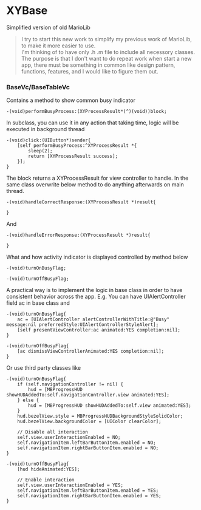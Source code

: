 # XYBase
Simplified version of old MarioLib

> I try to start this new work to simplify my previous work of MarioLib, to make it more easier to use.     
> I'm thinking of to have only .h .m file to include all necessory classes.     
> The purpose is that I don't want to do repeat work when start a new app, there must be something in common like design pattern, functions, features, and I would like to figure them out.

### BaseVc/BaseTableVc
Contains a method to show common busy indicator

```
-(void)performBusyProcess:(XYProcessResult*(^)(void))block;
```
In subclass, you can use it in any action that taking time, logic will be executed in background thread
```
-(void)click:(UIButton*)sender{
    [self performBusyProcess:^XYProcessResult *{
        sleep(2);
        return [XYProcessResult success];
    }];
}
```
The block returns a XYProcessResult for view controller to handle.
In the same class overwrite below method to do anything afterwards on main thread.
```
-(void)handleCorrectResponse:(XYProcessResult *)result{
    
}
```
And
```
-(void)handleErrorResponse:(XYProcessResult *)result{
    
}
```
What and how activity indicator is displayed controlled by method below
```
-(void)turnOnBusyFlag;
```
```
-(void)turnOffBusyFlag;
```
A practical way is to implement the logic in base class in order to have consistent behavior across the app.
E.g. You can have UIAlertController field ac in base class and
```
-(void)turnOnBusyFlag{
    ac = [UIAlertController alertControllerWithTitle:@"Busy" message:nil preferredStyle:UIAlertControllerStyleAlert];
    [self presentViewController:ac animated:YES completion:nil];
}
```
```
-(void)turnOffBusyFlag{
    [ac dismissViewControllerAnimated:YES completion:nil];
}
```
Or use third party classes like
```
-(void)turnOnBusyFlag{
    if (self.navigationController != nil) {
        hud = [MBProgressHUD showHUDAddedTo:self.navigationController.view animated:YES];
    } else {
        hud = [MBProgressHUD showHUDAddedTo:self.view animated:YES];
    }
    hud.bezelView.style = MBProgressHUDBackgroundStyleSolidColor;
    hud.bezelView.backgroundColor = [UIColor clearColor];

    // Disable all interaction
    self.view.userInteractionEnabled = NO;
    self.navigationItem.leftBarButtonItem.enabled = NO;
    self.navigationItem.rightBarButtonItem.enabled = NO;
}
```
```
-(void)turnOffBusyFlag{
    [hud hideAnimated:YES];
    
    // Enable interaction
    self.view.userInteractionEnabled = YES;
    self.navigationItem.leftBarButtonItem.enabled = YES;
    self.navigationItem.rightBarButtonItem.enabled = YES;
}
```



